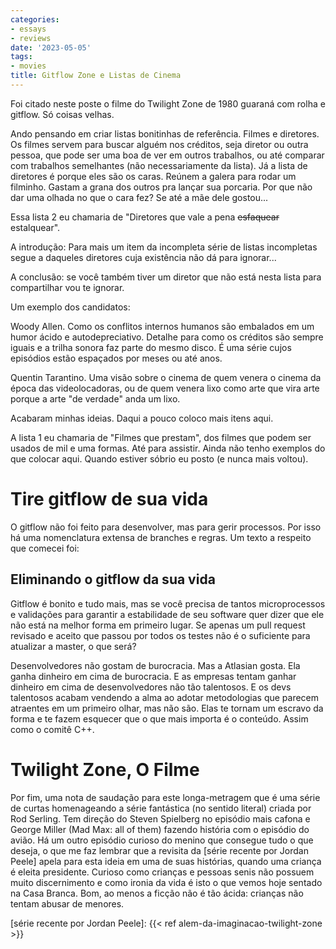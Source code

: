 ```yaml
---
categories:
- essays
- reviews
date: '2023-05-05'
tags:
- movies
title: Gitflow Zone e Listas de Cinema
---
```


Foi citado neste poste o filme do Twilight Zone de 1980 guaraná com rolha e gitflow. Só coisas velhas.

Ando pensando em criar listas bonitinhas de referência. Filmes e diretores. Os filmes servem para buscar alguém nos créditos, seja diretor ou outra pessoa, que pode ser uma boa de ver em outros trabalhos, ou até comparar com trabalhos semelhantes (não necessariamente da lista). Já a lista de diretores é porque eles são os caras. Reúnem a galera para rodar um filminho. Gastam a grana dos outros pra lançar sua porcaria. Por que não dar uma olhada no que o cara fez? Se até a mãe dele gostou...

Essa lista 2 eu chamaria de "Diretores que vale a pena ~~esfaquear~~ estalquear".

A introdução: Para mais um item da incompleta série de listas incompletas segue a daqueles diretores cuja existência não dá para ignorar...

A conclusão: se você também tiver um diretor que não está nesta lista para compartilhar vou te ignorar.

Um exemplo dos candidatos:

Woody Allen. Como os conflitos internos humanos são embalados em um humor ácido e autodepreciativo. Detalhe para como os créditos são sempre iguais e a trilha sonora faz parte do mesmo disco. É uma série cujos episódios estão espaçados por meses ou até anos.

Quentin Tarantino. Uma visão sobre o cinema de quem venera o cinema da época das videolocadoras, ou de quem venera lixo como arte que vira arte porque a arte "de verdade" anda um lixo.

Acabaram minhas ideias. Daqui a pouco coloco mais itens aqui.

A lista 1 eu chamaria de "Filmes que prestam", dos filmes que podem ser usados de mil e uma formas. Até para assistir. Ainda não tenho exemplos do que colocar aqui. Quando estiver sóbrio eu posto (e nunca mais voltou).

# Tire gitflow de sua vida

O gitflow não foi feito para desenvolver, mas para gerir processos. Por isso há uma nomenclatura extensa de branches e regras. Um texto a respeito que comecei foi:

## Eliminando o gitflow da sua vida

Gitflow é bonito e tudo mais, mas se você precisa de tantos microprocessos e validações para garantir a estabilidade de seu software quer dizer que ele não está na melhor forma em primeiro lugar. Se apenas um pull request revisado e aceito que passou por todos os testes não é o suficiente para atualizar a master, o que será?

Desenvolvedores não gostam de burocracia. Mas a Atlasian gosta. Ela ganha dinheiro em cima de burocracia. E as empresas tentam ganhar dinheiro em cima de desenvolvedores não tão talentosos. E os devs talentosos acabam vendendo a alma ao adotar metodologias que parecem atraentes em um primeiro olhar, mas não são. Elas te tornam um escravo da forma e te fazem esquecer que o que mais importa é o conteúdo. Assim como o comitê C++.

# Twilight Zone, O Filme

Por fim, uma nota de saudação para este longa-metragem que é uma série de curtas homenageando a série fantástica (no sentido literal) criada por Rod Serling. Tem direção do Steven Spielberg no episódio mais cafona e George Miller (Mad Max: all of them) fazendo história com o episódio do avião. Há um outro episódio curioso do menino que consegue tudo o que deseja, o que me faz lembrar que a revisita da [série recente por Jordan Peele] apela para esta ideia em uma de suas histórias, quando uma criança é eleita presidente. Curioso como crianças e pessoas senis não possuem muito discernimento e como ironia da vida é isto o que vemos hoje sentado na Casa Branca. Bom, ao menos a ficção não é tão ácida: crianças não tentam abusar de menores.

[série recente por Jordan Peele]: {{< ref alem-da-imaginacao-twilight-zone >}}
